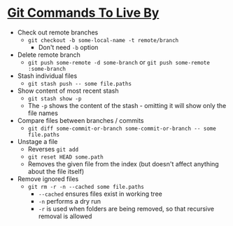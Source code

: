 # [Git Commands To Live By](https://medium.com/better-programming/git-commands-to-live-by-349ab1fe3139)

* Check out remote branches
  * `git checkout -b some-local-name -t remote/branch`
    * Don't need `-b` option
* Delete remote branch
  * `git push some-remote -d some-branch` or `git push some-remote :some-branch`
* Stash individual files
  * `git stash push -- some file.paths`
* Show content of most recent stash
  * `git stash show -p`
  * The `-p` shows the content of the stash - omitting it will show only the file names
* Compare files between branches / commits
  * `git diff some-commit-or-branch some-commit-or-branch -- some file.paths`
* Unstage a file
  * Reverses `git add`
  * `git reset HEAD some.path`
  * Removes the given file from the index (but doesn't affect anything about the file itself)
* Remove ignored files
  * `git rm -r -n --cached some file.paths`
    * `--cached` ensures files exist in working tree
    * `-n` performs a dry run
    * `-r` is used when folders are being removed, so that recursive removal is allowed
